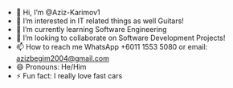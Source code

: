 - 👋 Hi, I’m @Aziz-Karimov1
- 👀 I’m interested in IT related things as well Guitars!
- 🌱 I’m currently learning Software Engineering
- 💞️ I’m looking to collaborate on Software Development Projects!
- 📫 How to reach me WhatsApp +6011 1553 5080 or email: azizbegim2004@gmail.com
- 😄 Pronouns: He/Him
- ⚡ Fun fact: I really love fast cars


